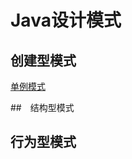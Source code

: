 # Java设计模式

## 创建型模式

[单例模式](https://github.com/huikunzhou/Java-Design-Pattern/blob/master/%E5%88%9B%E5%BB%BA%E5%9E%8B%E6%A8%A1%E5%BC%8F/%E5%8D%95%E4%BE%8B%E6%A8%A1%E5%BC%8F%EF%BC%88Singleton%EF%BC%89/Singleton.md)

##　结构型模式

## 行为型模式
